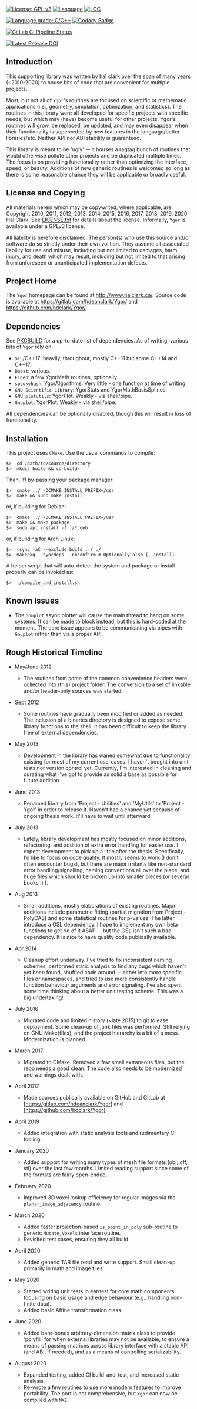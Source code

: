 
[![License: GPL v3](https://img.shields.io/badge/License-GPLv3-blue.svg)](https://www.gnu.org/licenses/gpl-3.0)
[![Language](https://img.shields.io/github/languages/top/hdclark/Ygor.svg)](https://gitlab.com/hdeanclark/Ygor)
[![LOC](https://tokei.rs/b1/gitlab/hdeanclark/Ygor)](https://gitlab.com/hdeanclark/Ygor)

[![Language grade: C/C++](https://img.shields.io/lgtm/grade/cpp/g/hdclark/Ygor.svg?logo=lgtm&logoWidth=18)](https://lgtm.com/projects/g/hdclark/Ygor/context:cpp)
[![Codacy Badge](https://api.codacy.com/project/badge/Grade/4b2ac86e6fe446a69891e5d61fb3312a)](https://www.codacy.com/app/hdclark/Ygor?utm_source=github.com&amp;utm_medium=referral&amp;utm_content=hdclark/Ygor&amp;utm_campaign=Badge_Grade)

[![GitLab CI Pipeline Status](https://gitlab.com/hdeanclark/Ygor/badges/master/pipeline.svg)](https://gitlab.com/hdeanclark/Ygor/-/commits/master)

[![Latest Release DOI](https://zenodo.org/badge/89644588.svg)](https://zenodo.org/badge/latestdoi/89644588)

## Introduction

This supporting library was written by hal clark over the span of many years
(~2010-2020) to house bits of code that are convenient for multiple projects.

Most, but not all of `Ygor`'s routines are focused on scientific or mathematic
applications (i.e., geometry, simulation, optimization, and statistics). The
routines in this library were all developed for specific projects with specific
needs, but which may (have) become useful for other projects. Ygor's routines
will grow, be replaced, be updated, and may even disappear when their
functionality is superceded by new features in the language/better
libraries/etc. Neither API nor ABI stability is guaranteed.

This library is meant to be 'ugly' -- it houses a ragtag bunch of routines that
would otherwise pollute other projects and be duplicated multiple times. The
focus is on providing functionality rather than optimizing the interface, speed,
or beauty. Additions of new generic routines is welcomed so long as there is
some reasonable chance they will be applicable or broadly useful.


## License and Copying

All materials herein which may be copywrited, where applicable, are. Copyright
2010, 2011, 2012, 2013, 2014, 2015, 2016, 2017, 2018, 2019, 2020 Hal Clark. See
[LICENSE.txt](LICENSE.txt) for details about the license. Informally, `Ygor` is
available under a GPLv3 license. 

All liability is herefore disclaimed. The person(s) who use this source and/or
software do so strictly under their own volition. They assume all associated
liability for use and misuse, including but not limited to damages, harm,
injury, and death which may result, including but not limited to that arising
from unforeseen or unanticipated implementation defects.


## Project Home

The `Ygor` homepage can be found at <http://www.halclark.ca/>. Source code is
available at <https://gitlab.com/hdeanclark/Ygor/> and
<https://github.com/hdclark/Ygor/>.


## Dependencies

See [PKGBUILD](PKGBUILD) for a up-to-date list of dependencies.
As of writing, various bits of `Ygor` rely on:

- `STL`/C++17: heavily, throughout; mostly C++11 but some C++14 and C++17.
- `Boost`: various.
- `Eigen`: a few YgorMath routines, optionally.
- `spookyhash`: YgorAlgorithms. Very little - one function at time of writing.
- `GNU Scientific Library`: YgorStats and YgorMathBasisSplines.
- `GNU plotutils`: YgorPlot. Weakly - via shell/pipe.
- `Gnuplot`: YgorPlot. Weakly - via shell/pipe.

All dependencies can be optionally disabled, though this will result in loss of
functionality.

## Installation

This project uses `CMake`. Use the usual commands to compile:

    $>  cd /path/to/source/directory
    $>  mkdir build && cd build/

Then, iff by-passing your package manager:

    $>  cmake ../ -DCMAKE_INSTALL_PREFIX=/usr
    $>  make && sudo make install

or, if building for Debian:

    $>  cmake ../ -DCMAKE_INSTALL_PREFIX=/usr
    $>  make && make package
    $>  sudo apt install -f ./*.deb

or, if building for Arch Linux:

    $>  rsync -aC --exclude build ../ ./
    $>  makepkg --syncdeps --noconfirm # Optionally also [--install].

A helper script that will auto-detect the system and package or install properly
can be invoked as:

    $>  ./compile_and_install.sh


## Known Issues

- The `Gnuplot` async plotter will cause the main thread to hang on some systems.
  It can be made to block instead, but this is hard-coded at the moment. The
  core issue appears to be communicating via pipes with `Gnuplot` rather than via
  a proper API.


## Rough Historical Timeline

- May/June 2012

  - The routines from some of the common convenience headers were collected into
    (this) project folder. The conversion to a set of linkable and/or
    header-only sources was started.

- Sept 2012

  - Some routines have gradually been modified or added as needed. The inclusion
    of a binaries directory is designed to expose some library functions to the
    shell. It has been difficult to keep the library free of external
    dependencies.

- May 2013 

  - Development in the library has waned somewhat due to functionality existing
    for most of my current use-cases. I haven't bought into unit tests nor
    version control yet. Currently, I'm interested in cleaning and curating what
    I've got to provide as solid a base as possible for future addition.

- June 2013

  - Renamed library from 'Project - Utilities' and 'MyUtils' to 'Project - Ygor'
    in order to release it. Haven't had a chance yet because of ongoing thesis
    work. It'll have to wait until afterward.

- July 2013

  - Lately, library development has mostly focused on minor additions,
    refactoring, and addition of extra error handling for easier use. I expect
    development to pick up a little after the thesis. Specifically, I'd like to
    focus on code quality. It mostly seems to work (I don't often encounter
    bugs), but there are major irritants like non-standard error
    handling/signalling, naming conventions all over the place, and huge files
    which should be broken up into smaller pieces (or several books :) ).

- Aug 2013

  - Small additions, mostly elaborations of existing routines. Major additions
    include parametric fitting (partial migration from Project - PolyCAS) and
    some statistical routines for p-values. The latter introduce a GSL
    dependency. I hope to implement my own beta functions to get rid of it ASAP
    ... but the GSL isn't such a bad dependency. It is nice to have quality
    code publically available.

- Apr 2014

  - Cleanup effort underway. I've tried to fix inconsistent naming schemes,
    performed static analysis to find any bugs which haven't yet been found,
    shuffled code around -- either into more specific files or namespaces, and
    tried to use more consistently handle function behaviour arguments and error
    signaling. I've also spent some time thinking about a better unit testing
    scheme. This was a big undertaking!

- July 2016

  - Migrated code and limited history (~late 2015) to git to ease deployment.
    Some clean-up of junk files was performed. Still relying on GNU Make(files),
    and the project hierarchy is a bit of a mess. Modernization is planned.

- March 2017

  - Migrated to CMake. Removed a few small extraneous files, but the repo needs
    a good clean. The code also needs to be modernized and warnings dealt with.

- April 2017

  - Made sources publically available on GitHub and GitLab at
    [https://gitlab.com/hdeanclark/Ygor] and [https://github.com/hdclark/Ygor].

- April 2019

  - Added integration with static analysis tools and rudimentary CI tooling.

- January 2020

  - Added support for writing many types of mesh file formats (obj, off, stl) 
    over the last few months. Limited reading support since some of the formats
    are fairly open-ended.

- February 2020

  - Improved 3D voxel lookup efficiency for regular images via the 
    `planar_image_adjacency` routine.

- March 2020

  - Added faster projection-based `is_point_in_poly` sub-routine to generic 
    `Mutate_Voxels` interface routine. 
  - Revisited test cases, ensuring they all build.

- April 2020

  - Added generic TAR file read and write support. Small clean-up primarily in
    math and image files.

- May 2020

  - Started writing unit tests in earnest for core math components focusing on
    basic usage and edge behaviour (e.g., handling non-finite data).
  - Added basic Affine transformation class.

- June 2020

  - Added bare-bones arbitrary-dimension matrix class to provide 'polyfill' for
    when external libraries may not be available, to ensure a means of passing
    matrices across library interface with a stable API (and ABI, if needed),
    and as a means of controlling serializability.

- August 2020

  - Expanded testing, added CI build-and-test, and increased static analysis.
  - Re-wrote a few routines to use more modern features to improve portability.
    The port is not comprehensive, but `Ygor` can now be compiled with `MXE`.

